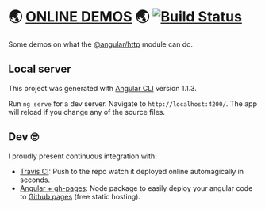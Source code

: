 # 🌏 [ONLINE DEMOS](https://pouyio.github.io/angular-http-demo) 🌏 [![Build Status](https://travis-ci.org/pouyio/angular-http-demo.svg?branch=master)](https://travis-ci.org/pouyio/angular-http-demo)

Some demos on what the [@angular/http](https://angular.io/guide/http) module can do.

## Local server

This project was generated with [Angular CLI](https://github.com/angular/angular-cli) version 1.1.3.

Run `ng serve` for a dev server. Navigate to `http://localhost:4200/`. The app will reload if you change any of the source files.

## Dev 🤓
I proudly present continuous integration with:
- [Travis CI](https://travis-ci.org/): Push to the repo watch it deployed online automagically in seconds.
- [Angular + gh-pages](https://github.com/angular-buch/angular-cli-ghpages): Node package to easily deploy your angular code to [Github pages](https://pages.github.com/) (free static hosting).
